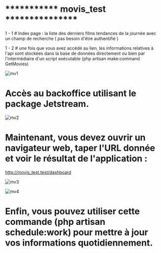 # *********** movis_test ***************

1 - 1 # Index page : la liste des derniers films tendances de la journée avec un champ de recherche ( pas besoin d'être authentifié ) 

1 - 2 # une fois que vous avez accédé au lien, les informations relatives à l'api sont stockées dans la base de données
        directement ou bien par l'intermédiaire d'un script exécutable (php artisan make:command GetMovies)
        
![mv1](https://github.com/AmineDevF/movis_test/assets/75451861/237f0d17-da89-464f-b0e9-3531309466a4)

#  Accès au backoffice utilisant le package Jetstream.

![mv2](https://github.com/AmineDevF/movis_test/assets/75451861/57365f57-b74f-4ae7-b1ad-3170a4b5d50e)


# Maintenant, vous devez ouvrir un navigateur web, taper l'URL donnée et voir le résultat de l'application :

http://movis_test.test/dashboard

![mv3](https://github.com/AmineDevF/movis_test/assets/75451861/3b6e45c3-5fc1-4654-8a39-d3cc4fd45de8)

![mv4](https://github.com/AmineDevF/movis_test/assets/75451861/a9673e45-dd01-4e9d-bbe6-1191d7265ff1)

# Enfin, vous pouvez utiliser cette commande  (php artisan schedule:work) pour mettre à jour vos informations quotidiennement.

